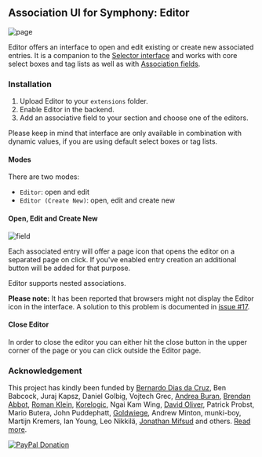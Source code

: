 ## Association UI for Symphony: Editor

![page](https://cloud.githubusercontent.com/assets/446874/14886475/4c9f7ee0-0d51-11e6-8831-cb7a01b1da5c.png)

Editor offers an interface to open and edit existing or create new associated entries. It is a companion to the [Selector interface](https://github.com/hananils/association_ui_selector) and works with core select boxes and tag lists as well as with [Association fields](https://github.com/symphonists/association_field).

### Installation

1. Upload Editor to your `extensions` folder.
2. Enable Editor in the backend.
3. Add an associative field to your section and choose one of the editors.

Please keep in mind that interface are only available in combination with dynamic values, if you are using default select boxes or tag lists.

#### Modes

There are two modes:

- `Editor`: open and edit
- `Editor (Create New)`: open, edit and create new

#### Open, Edit and Create New

![field](https://cloud.githubusercontent.com/assets/446874/14886478/4f511db0-0d51-11e6-86b3-e178faaca474.png)

Each associated entry will offer a page icon that opens the editor on a separated page on click.
If you've enabled entry creation an additional button will be added for that purpose.

Editor supports nested associations.

**Please note:** It has been reported that browsers might not display the Editor icon in the interface. A solution to this problem is documented in [issue #17](https://github.com/hananils/association_ui_editor/issues/17).

#### Close Editor

In order to close the editor you can either hit the close button in the upper corner of the page or you can click outside the Editor page.

### Acknowledgement

This project has kindly been funded by [Bernardo Dias da Cruz](http://bernardodiasdacruz.com/), Ben Babcock, Juraj Kapsz, Daniel Golbig, Vojtech Grec, [Andrea Buran](http://www.andreaburan.com/), [Brendan Abbot](http://bloodbone.ws/), [Roman Klein](http://romanklein.com), [Korelogic](http://korelogic.co.uk/), Ngai Kam Wing, [David Oliver](http://doliver.co.uk/), Patrick Probst, Mario Butera, John Puddephatt, [Goldwiege](http://www.goldwiege.de/), Andrew Minton, munki-boy, Martijn Kremers, Ian Young, Leo Nikkilä, [Jonathan Mifsud](http://jonmifsud.com/) and others. [Read more](http://www.getsymphony.com/discuss/thread/106489/).

[![PayPal Donation](https://www.paypalobjects.com/en_US/i/btn/btn_donate_LG.gif)](https://www.paypal.com/cgi-bin/webscr?cmd=_s-xclick&hosted_button_id=YAVPERDXP89TC)
